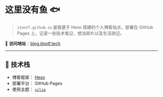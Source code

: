 # 这里没有鱼 🐟

> `itnotf.github.io` 是我基于 Hexo 搭建的个人博客站点，部署在 GitHub Pages 上，记录一些技术笔记、想法碎片以及生活琐记。

📍 **访问地址**：[blog.itnotf.tech](https://blog.itnotf.tech)

---

## 🧰 技术栈

- 博客框架： [Hexo](https://hexo.io/)
- 部署平台： GitHub Pages
- 使用主题： [`yilia`](https://github.com/litten/hexo-theme-yilia)
